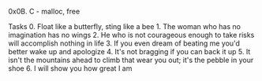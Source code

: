 0x0B. C - malloc, free

   Tasks
	0. Float like a butterfly, sting like a bee
	1. The woman who has no imagination has no wings
	2. He who is not courageous enough to take risks will accomplish nothing in life
	3. If you even dream of beating me you'd better wake up and apologize
	4. It's not bragging if you can back it up
	5. It isn't the mountains ahead to climb that wear you out; it's the pebble in your shoe
	6. I will show you how great I am
